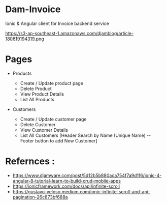 # Dam-Invoice
Ionic &amp; Angular client for Invoice backend service


https://s3-ap-southeast-1.amazonaws.com/djamblog/article-180619194319.png


# Pages 
 * Products 
      * Create / Update product page
      * Delete Product
      * View Product Details
      * List All Products
      
 * Customers
      * Create / Update customer page
      * Delete Customer
      * View Customer Details
      * List All Customers [Header Search by Name (Unique Name) -- Footer button to add New Customer]
      
      
# Refernces :
 - https://www.djamware.com/post/5d12b5b880aca754f7a9d1f6/ionic-4-angular-8-tutorial-learn-to-build-crud-mobile-apps
 - https://ionicframework.com/docs/api/infinite-scroll 
 - https://gustavo-veloso.medium.com/ionic-infinite-scroll-and-api-pagination-26c873bf688a
 
